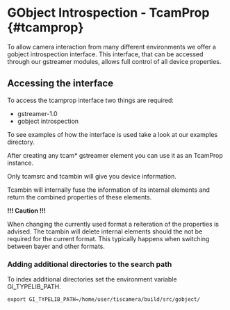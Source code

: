 # GObject Introspection - TcamProp {#tcamprop}

To allow camera interaction from many different environments we offer a gobject
introspection interface. This interface, that can be accessed through our
gstreamer modules, allows full control of all device properties.

## Accessing the interface

To access the tcamprop interface two things are required:
- gstreamer-1.0
- gobject introspection

To see examples of how the interface is used take a look at our examples
directory.

After creating any tcam* gstreamer element you can use it as an TcamProp
instance.

Only tcamsrc and tcambin will give you device information.

Tcambin will internally fuse the information of its internal elements and return
the combined properties of these elements.

__!!! Caution !!!__

When changing the currently used format a reiteration of the properties is
advised. The tcambin will delete internal elements should the not be required
for the current format. This typically happens when switching between bayer and
other formats.

### Adding additional directories to the search path

To index additional directories set the environment variable GI_TYPELIB_PATH.

    export GI_TYPELIB_PATH=/home/user/tiscamera/build/src/gobject/
